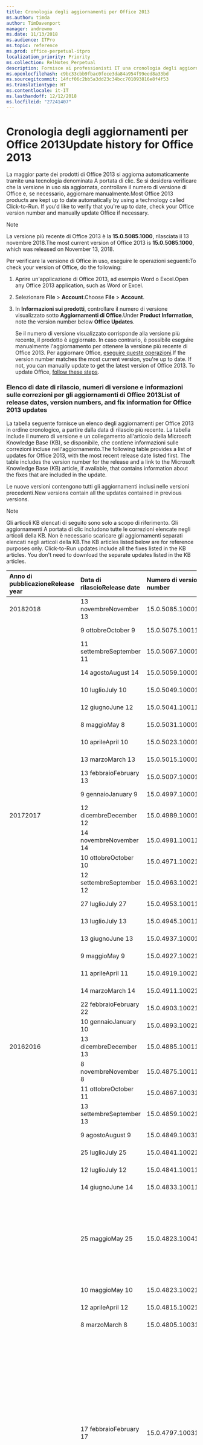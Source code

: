 ```yaml
---
title: Cronologia degli aggiornamenti per Office 2013
ms.author: timda
author: TimDavenport
manager: andrewmo
ms.date: 11/13/2018
ms.audience: ITPro
ms.topic: reference
ms.prod: office-perpetual-itpro
localization_priority: Priority
ms.collection: RelNotes_Perpetual
description: Fornisce ai professionisti IT una cronologia degli aggiornamenti per le versioni con licenza perpetua di Office 2013 che utilizzano A portata di clic.
ms.openlocfilehash: c9bc33cbb9fbac0fece3da84a954f99eed8a33bd
ms.sourcegitcommit: 14fcf06c2bb5a3dd23c34bcc701093816e8f4f53
ms.translationtype: HT
ms.contentlocale: it-IT
ms.lasthandoff: 12/12/2018
ms.locfileid: "27241407"
---
```

# <a name="update-history-for-office-2013"></a><span data-ttu-id="32806-103">Cronologia degli aggiornamenti per Office 2013</span><span class="sxs-lookup"><span data-stu-id="32806-103">Update history for Office 2013</span></span>

<span data-ttu-id="32806-p101">La maggior parte dei prodotti di Office 2013 si aggiorna automaticamente tramite una tecnologia denominata A portata di clic. Se si desidera verificare che la versione in uso sia aggiornata, controllare il numero di versione di Office e, se necessario, aggiornare manualmente.</span><span class="sxs-lookup"><span data-stu-id="32806-p101">Most Office 2013 products are kept up to date automatically by using a technology called Click-to-Run. If you'd like to verify that you're up to date, check your Office version number and manually update Office if necessary.</span></span>
  
> [!NOTE]
> <span data-ttu-id="32806-106">La versione più recente di Office 2013 è la **15.0.5085.1000**, rilasciata il 13 novembre 2018.</span><span class="sxs-lookup"><span data-stu-id="32806-106">The most current version of Office 2013 is **15.0.5085.1000**, which was released on November 13, 2018.</span></span> 
  
<span data-ttu-id="32806-107">Per verificare la versione di Office in uso, eseguire le operazioni seguenti:</span><span class="sxs-lookup"><span data-stu-id="32806-107">To check your version of Office, do the following:</span></span>
  
1. <span data-ttu-id="32806-108">Aprire un'applicazione di Office 2013, ad esempio Word o Excel.</span><span class="sxs-lookup"><span data-stu-id="32806-108">Open any Office 2013 application, such as Word or Excel.</span></span>
    
2. <span data-ttu-id="32806-109">Selezionare **File** > **Account**.</span><span class="sxs-lookup"><span data-stu-id="32806-109">Choose **File** > **Account**.</span></span>
    
3. <span data-ttu-id="32806-110">In **Informazioni sui prodotti**, controllare il numero di versione visualizzato sotto **Aggiornamenti di Office**.</span><span class="sxs-lookup"><span data-stu-id="32806-110">Under **Product Information**, note the version number below **Office Updates**.</span></span>
    
    <span data-ttu-id="32806-p102">Se il numero di versione visualizzato corrisponde alla versione più recente, il prodotto è aggiornato. In caso contrario, è possibile eseguire manualmente l'aggiornamento per ottenere la versione più recente di Office 2013. Per aggiornare Office, [eseguire queste operazioni](https://support.office.com/article/2ab296f3-7f03-43a2-8e50-46de917611c5#ID0EAABAAA=Office_2013).</span><span class="sxs-lookup"><span data-stu-id="32806-p102">If the version number matches the most current version, you're up to date. If not, you can manually update to get the latest version of Office 2013. To update Office, [follow these steps](https://support.office.com/article/2ab296f3-7f03-43a2-8e50-46de917611c5#ID0EAABAAA=Office_2013).</span></span>
    
### <a name="list-of-release-dates-version-numbers-and-fix-information-for-office-2013-updates"></a><span data-ttu-id="32806-114">Elenco di date di rilascio, numeri di versione e informazioni sulle correzioni per gli aggiornamenti di Office 2013</span><span class="sxs-lookup"><span data-stu-id="32806-114">List of release dates, version numbers, and fix information for Office 2013 updates</span></span>

<span data-ttu-id="32806-p103">La tabella seguente fornisce un elenco degli aggiornamenti per Office 2013 in ordine cronologico, a partire dalla data di rilascio più recente. La tabella include il numero di versione e un collegamento all'articolo della Microsoft Knowledge Base (KB), se disponibile, che contiene informazioni sulle correzioni incluse nell'aggiornamento.</span><span class="sxs-lookup"><span data-stu-id="32806-p103">The following table provides a list of updates for Office 2013, with the most recent release date listed first. The table includes the version number for the release and a link to the Microsoft Knowledge Base (KB) article, if available, that contains information about the fixes that are included in the update.</span></span>
  
<span data-ttu-id="32806-117">Le nuove versioni contengono tutti gli aggiornamenti inclusi nelle versioni precedenti.</span><span class="sxs-lookup"><span data-stu-id="32806-117">New versions contain all the updates contained in previous versions.</span></span>

> [!NOTE]
> <span data-ttu-id="32806-p104">Gli articoli KB elencati di seguito sono solo a scopo di riferimento. Gli aggiornamenti A portata di clic includono tutte le correzioni elencate negli articoli della KB. Non è necessario scaricare gli aggiornamenti separati elencati negli articoli della KB.</span><span class="sxs-lookup"><span data-stu-id="32806-p104">The KB articles listed below are for reference purposes only. Click-to-Run updates include all the fixes listed in the KB articles. You don't need to download the separate updates listed in the KB articles.</span></span>

  
|<span data-ttu-id="32806-121">**Anno di pubblicazione**</span><span class="sxs-lookup"><span data-stu-id="32806-121">**Release year**</span></span>|<span data-ttu-id="32806-122">**Data di rilascio**</span><span class="sxs-lookup"><span data-stu-id="32806-122">**Release date**</span></span>|<span data-ttu-id="32806-123">**Numero di versione**</span><span class="sxs-lookup"><span data-stu-id="32806-123">**Version number**</span></span>|<span data-ttu-id="32806-124">**Ulteriori informazioni**</span><span class="sxs-lookup"><span data-stu-id="32806-124">**More information**</span></span>|
|:-----|:-----|:-----|:-----|
|<span data-ttu-id="32806-125">2018</span><span class="sxs-lookup"><span data-stu-id="32806-125">2018</span></span>|<span data-ttu-id="32806-126">13 novembre</span><span class="sxs-lookup"><span data-stu-id="32806-126">November 13</span></span>   |<span data-ttu-id="32806-127">15.0.5085.1000</span><span class="sxs-lookup"><span data-stu-id="32806-127">15.0.5085.1000</span></span>   |[<span data-ttu-id="32806-128">KB 4469617</span><span class="sxs-lookup"><span data-stu-id="32806-128">KB 4469617</span></span>](https://support.microsoft.com/it-IT/help/4469617)  |
||<span data-ttu-id="32806-129">9 ottobre</span><span class="sxs-lookup"><span data-stu-id="32806-129">October 9</span></span>   |<span data-ttu-id="32806-130">15.0.5075.1001</span><span class="sxs-lookup"><span data-stu-id="32806-130">15.0.5075.1001</span></span>   |[<span data-ttu-id="32806-131">KB 4464656</span><span class="sxs-lookup"><span data-stu-id="32806-131">KB 4464656</span></span>](https://support.microsoft.com/it-IT/help/4464656)  |
| |<span data-ttu-id="32806-132">11 settembre</span><span class="sxs-lookup"><span data-stu-id="32806-132">September 11</span></span>   |<span data-ttu-id="32806-133">15.0.5067.1000</span><span class="sxs-lookup"><span data-stu-id="32806-133">15.0.5067.1000</span></span>   |[<span data-ttu-id="32806-134">KB 4459402</span><span class="sxs-lookup"><span data-stu-id="32806-134">KB 4459402</span></span>](https://support.microsoft.com/it-IT/help/4459402)  |
||<span data-ttu-id="32806-135">14 agosto</span><span class="sxs-lookup"><span data-stu-id="32806-135">August 14</span></span>   |<span data-ttu-id="32806-136">15.0.5059.1000</span><span class="sxs-lookup"><span data-stu-id="32806-136">15.0.5059.1000</span></span>   |[<span data-ttu-id="32806-137">KB 4346823</span><span class="sxs-lookup"><span data-stu-id="32806-137">KB 4346823</span></span>](https://support.microsoft.com/it-IT/help/4346823)  |
||<span data-ttu-id="32806-138">10 luglio</span><span class="sxs-lookup"><span data-stu-id="32806-138">July 10</span></span>   |<span data-ttu-id="32806-139">15.0.5049.1000</span><span class="sxs-lookup"><span data-stu-id="32806-139">15.0.5049.1000</span></span>   |[<span data-ttu-id="32806-140">KB 4340798</span><span class="sxs-lookup"><span data-stu-id="32806-140">KB 4340798</span></span>](https://support.microsoft.com/it-IT/help/4340798)  |
||<span data-ttu-id="32806-141">12 giugno</span><span class="sxs-lookup"><span data-stu-id="32806-141">June 12</span></span>   |<span data-ttu-id="32806-142">15.0.5041.1001</span><span class="sxs-lookup"><span data-stu-id="32806-142">15.0.5041.1001</span></span>   |[<span data-ttu-id="32806-143">KB 4299875</span><span class="sxs-lookup"><span data-stu-id="32806-143">KB 4299875</span></span>](https://support.microsoft.com/it-IT/help/4299875)  |
||<span data-ttu-id="32806-144">8 maggio</span><span class="sxs-lookup"><span data-stu-id="32806-144">May 8</span></span>   |<span data-ttu-id="32806-145">15.0.5031.1000</span><span class="sxs-lookup"><span data-stu-id="32806-145">15.0.5031.1000</span></span>   |[<span data-ttu-id="32806-146">KB 4133083</span><span class="sxs-lookup"><span data-stu-id="32806-146">KB 4133083</span></span>](https://support.microsoft.com/it-IT/help/4133083)  |
||<span data-ttu-id="32806-147">10 aprile</span><span class="sxs-lookup"><span data-stu-id="32806-147">April 10</span></span>   |<span data-ttu-id="32806-148">15.0.5023.1000</span><span class="sxs-lookup"><span data-stu-id="32806-148">15.0.5023.1000</span></span>   |[<span data-ttu-id="32806-149">KB 4098622</span><span class="sxs-lookup"><span data-stu-id="32806-149">KB 4098622</span></span>](https://support.microsoft.com/it-IT/help/4098622)  |
||<span data-ttu-id="32806-150">13 marzo</span><span class="sxs-lookup"><span data-stu-id="32806-150">March 13</span></span>   |<span data-ttu-id="32806-151">15.0.5015.1000</span><span class="sxs-lookup"><span data-stu-id="32806-151">15.0.5015.1000</span></span>   |[<span data-ttu-id="32806-152">KB 4090988</span><span class="sxs-lookup"><span data-stu-id="32806-152">KB 4090988</span></span>](https://support.microsoft.com/it-IT/help/4090988)  |
||<span data-ttu-id="32806-153">13 febbraio</span><span class="sxs-lookup"><span data-stu-id="32806-153">February 13</span></span>   |<span data-ttu-id="32806-154">15.0.5007.1000</span><span class="sxs-lookup"><span data-stu-id="32806-154">15.0.5007.1000</span></span>   |[<span data-ttu-id="32806-155">KB 4077965</span><span class="sxs-lookup"><span data-stu-id="32806-155">KB 4077965</span></span>](https://support.microsoft.com/help/4077965)  |
||<span data-ttu-id="32806-156">9 gennaio</span><span class="sxs-lookup"><span data-stu-id="32806-156">January 9</span></span>   |<span data-ttu-id="32806-157">15.0.4997.1000</span><span class="sxs-lookup"><span data-stu-id="32806-157">15.0.4997.1000</span></span>   |[<span data-ttu-id="32806-158">KB 4058103</span><span class="sxs-lookup"><span data-stu-id="32806-158">KB 4058103</span></span>](https://support.microsoft.com/help/4058103)  |
|<span data-ttu-id="32806-159">2017</span><span class="sxs-lookup"><span data-stu-id="32806-159">2017</span></span>   |<span data-ttu-id="32806-160">12 dicembre</span><span class="sxs-lookup"><span data-stu-id="32806-160">December 12</span></span>   |<span data-ttu-id="32806-161">15.0.4989.1000</span><span class="sxs-lookup"><span data-stu-id="32806-161">15.0.4989.1000</span></span>   |[<span data-ttu-id="32806-162">KB 4055454</span><span class="sxs-lookup"><span data-stu-id="32806-162">KB 4055454</span></span>](https://support.microsoft.com/help/4055454)  |
||<span data-ttu-id="32806-163">14 novembre</span><span class="sxs-lookup"><span data-stu-id="32806-163">November 14</span></span>   |<span data-ttu-id="32806-164">15.0.4981.1001</span><span class="sxs-lookup"><span data-stu-id="32806-164">15.0.4981.1001</span></span>   |[<span data-ttu-id="32806-165">KB 4051890</span><span class="sxs-lookup"><span data-stu-id="32806-165">KB 4051890</span></span>](https://support.microsoft.com/help/4051890)  |
||<span data-ttu-id="32806-166">10 ottobre</span><span class="sxs-lookup"><span data-stu-id="32806-166">October 10</span></span>   |<span data-ttu-id="32806-167">15.0.4971.1002</span><span class="sxs-lookup"><span data-stu-id="32806-167">15.0.4971.1002</span></span>   |[<span data-ttu-id="32806-168">KB 4043461</span><span class="sxs-lookup"><span data-stu-id="32806-168">KB 4043461</span></span>](https://support.microsoft.com/help/4043461)  |
||<span data-ttu-id="32806-169">12 settembre</span><span class="sxs-lookup"><span data-stu-id="32806-169">September 12</span></span>   |<span data-ttu-id="32806-170">15.0.4963.1002</span><span class="sxs-lookup"><span data-stu-id="32806-170">15.0.4963.1002</span></span>   |[<span data-ttu-id="32806-171">KB 4040279</span><span class="sxs-lookup"><span data-stu-id="32806-171">KB 4040279</span></span>](https://support.microsoft.com/help/4040279)  |
||<span data-ttu-id="32806-172">27 luglio</span><span class="sxs-lookup"><span data-stu-id="32806-172">July 27</span></span>   |<span data-ttu-id="32806-173">15.0.4953.1001</span><span class="sxs-lookup"><span data-stu-id="32806-173">15.0.4953.1001</span></span>   |[<span data-ttu-id="32806-174">KB 4036121</span><span class="sxs-lookup"><span data-stu-id="32806-174">KB 4036121</span></span>](https://support.microsoft.com/help/4036121)  |
||<span data-ttu-id="32806-175">13 luglio</span><span class="sxs-lookup"><span data-stu-id="32806-175">July 13</span></span>   |<span data-ttu-id="32806-176">15.0.4945.1001</span><span class="sxs-lookup"><span data-stu-id="32806-176">15.0.4945.1001</span></span>   |[<span data-ttu-id="32806-177">KB 4033107</span><span class="sxs-lookup"><span data-stu-id="32806-177">KB 4033107</span></span>](https://support.microsoft.com/help/4033107)  |
||<span data-ttu-id="32806-178">13 giugno</span><span class="sxs-lookup"><span data-stu-id="32806-178">June 13</span></span>   |<span data-ttu-id="32806-179">15.0.4937.1000</span><span class="sxs-lookup"><span data-stu-id="32806-179">15.0.4937.1000</span></span>   |[<span data-ttu-id="32806-180">KB 4023935</span><span class="sxs-lookup"><span data-stu-id="32806-180">KB 4023935</span></span>](https://support.microsoft.com/help/4023935)  |
||<span data-ttu-id="32806-181">9 maggio</span><span class="sxs-lookup"><span data-stu-id="32806-181">May 9</span></span>   |<span data-ttu-id="32806-182">15.0.4927.1002</span><span class="sxs-lookup"><span data-stu-id="32806-182">15.0.4927.1002</span></span>   |[<span data-ttu-id="32806-183">KB 4020152</span><span class="sxs-lookup"><span data-stu-id="32806-183">KB 4020152</span></span>](https://support.microsoft.com/help/4020152)  |
||<span data-ttu-id="32806-184">11 aprile</span><span class="sxs-lookup"><span data-stu-id="32806-184">April 11</span></span>   |<span data-ttu-id="32806-185">15.0.4919.1002</span><span class="sxs-lookup"><span data-stu-id="32806-185">15.0.4919.1002</span></span>   |[<span data-ttu-id="32806-186">KB 4016803</span><span class="sxs-lookup"><span data-stu-id="32806-186">KB 4016803</span></span>](https://support.microsoft.com/help/4016803)  |
||<span data-ttu-id="32806-187">14 marzo</span><span class="sxs-lookup"><span data-stu-id="32806-187">March 14</span></span>   |<span data-ttu-id="32806-188">15.0.4911.1002</span><span class="sxs-lookup"><span data-stu-id="32806-188">15.0.4911.1002</span></span>   |[<span data-ttu-id="32806-189">KB 4013886</span><span class="sxs-lookup"><span data-stu-id="32806-189">KB 4013886</span></span>](https://support.microsoft.com/help/4013886)  |
||<span data-ttu-id="32806-190">22 febbraio</span><span class="sxs-lookup"><span data-stu-id="32806-190">February 22</span></span>   |<span data-ttu-id="32806-191">15.0.4903.1002</span><span class="sxs-lookup"><span data-stu-id="32806-191">15.0.4903.1002</span></span>   |[<span data-ttu-id="32806-192">KB 4010765</span><span class="sxs-lookup"><span data-stu-id="32806-192">KB 4010765</span></span>](https://support.microsoft.com/help/4010765)  |
||<span data-ttu-id="32806-193">10 gennaio</span><span class="sxs-lookup"><span data-stu-id="32806-193">January 10</span></span>   |<span data-ttu-id="32806-194">15.0.4893.1002</span><span class="sxs-lookup"><span data-stu-id="32806-194">15.0.4893.1002</span></span>   |[<span data-ttu-id="32806-195">KB 3214449</span><span class="sxs-lookup"><span data-stu-id="32806-195">KB 3214449</span></span>](https://support.microsoft.com/it-IT/kb/3214449)  |
|<span data-ttu-id="32806-196">2016</span><span class="sxs-lookup"><span data-stu-id="32806-196">2016</span></span>   |<span data-ttu-id="32806-197">13 dicembre</span><span class="sxs-lookup"><span data-stu-id="32806-197">December 13</span></span>   |<span data-ttu-id="32806-198">15.0.4885.1001</span><span class="sxs-lookup"><span data-stu-id="32806-198">15.0.4885.1001</span></span>   |[<span data-ttu-id="32806-199">KB 3208595</span><span class="sxs-lookup"><span data-stu-id="32806-199">KB 3208595</span></span>](https://support.microsoft.com/it-IT/kb/3208595)  |
||<span data-ttu-id="32806-200">8 novembre</span><span class="sxs-lookup"><span data-stu-id="32806-200">November 8</span></span>   |<span data-ttu-id="32806-201">15.0.4875.1001</span><span class="sxs-lookup"><span data-stu-id="32806-201">15.0.4875.1001</span></span>   |[<span data-ttu-id="32806-202">KB 3200802</span><span class="sxs-lookup"><span data-stu-id="32806-202">KB 3200802</span></span>](https://support.microsoft.com/kb/3200802)  |
||<span data-ttu-id="32806-203">11 ottobre</span><span class="sxs-lookup"><span data-stu-id="32806-203">October 11</span></span>   |<span data-ttu-id="32806-204">15.0.4867.1003</span><span class="sxs-lookup"><span data-stu-id="32806-204">15.0.4867.1003</span></span>   |[<span data-ttu-id="32806-205">KB 3194160</span><span class="sxs-lookup"><span data-stu-id="32806-205">KB 3194160</span></span>](https://support.microsoft.com/kb/3194160)  |
||<span data-ttu-id="32806-206">13 settembre</span><span class="sxs-lookup"><span data-stu-id="32806-206">September 13</span></span>   |<span data-ttu-id="32806-207">15.0.4859.1002</span><span class="sxs-lookup"><span data-stu-id="32806-207">15.0.4859.1002</span></span>   |[<span data-ttu-id="32806-208">KB 3188548</span><span class="sxs-lookup"><span data-stu-id="32806-208">KB 3188548</span></span>](https://support.microsoft.com/kb/3188548)  |
||<span data-ttu-id="32806-209">9 agosto</span><span class="sxs-lookup"><span data-stu-id="32806-209">August 9</span></span>   |<span data-ttu-id="32806-210">15.0.4849.1003</span><span class="sxs-lookup"><span data-stu-id="32806-210">15.0.4849.1003</span></span>   |[<span data-ttu-id="32806-211">KB 3181038</span><span class="sxs-lookup"><span data-stu-id="32806-211">KB 3181038</span></span>](https://support.microsoft.com/kb/3181038)  |
||<span data-ttu-id="32806-212">25 luglio</span><span class="sxs-lookup"><span data-stu-id="32806-212">July 25</span></span>   |<span data-ttu-id="32806-213">15.0.4841.1002</span><span class="sxs-lookup"><span data-stu-id="32806-213">15.0.4841.1002</span></span>   |[<span data-ttu-id="32806-214">KB 3179661</span><span class="sxs-lookup"><span data-stu-id="32806-214">KB 3179661</span></span>](https://support.microsoft.com/kb/3179661)  |
||<span data-ttu-id="32806-215">12 luglio</span><span class="sxs-lookup"><span data-stu-id="32806-215">July 12</span></span>   |<span data-ttu-id="32806-216">15.0.4841.1001</span><span class="sxs-lookup"><span data-stu-id="32806-216">15.0.4841.1001</span></span>   |[<span data-ttu-id="32806-217">KB 3173835</span><span class="sxs-lookup"><span data-stu-id="32806-217">KB 3173835</span></span>](https://support.microsoft.com/kb/3173835)  |
||<span data-ttu-id="32806-218">14 giugno</span><span class="sxs-lookup"><span data-stu-id="32806-218">June 14</span></span>   |<span data-ttu-id="32806-219">15.0.4833.1001</span><span class="sxs-lookup"><span data-stu-id="32806-219">15.0.4833.1001</span></span>   |[<span data-ttu-id="32806-220">KB 3166910</span><span class="sxs-lookup"><span data-stu-id="32806-220">KB 3166910</span></span>](https://support.microsoft.com/kb/3166910)  |
||<span data-ttu-id="32806-221">25 maggio</span><span class="sxs-lookup"><span data-stu-id="32806-221">May 25</span></span>   |<span data-ttu-id="32806-222">15.0.4823.1004</span><span class="sxs-lookup"><span data-stu-id="32806-222">15.0.4823.1004</span></span>   |<span data-ttu-id="32806-223">Questa versione risolve un arresto anomalo che può verificarsi durante il processo di installazione.</span><span class="sxs-lookup"><span data-stu-id="32806-223">This version fixes a crash that may occur during the installation process.</span></span>   |
||<span data-ttu-id="32806-224">10 maggio</span><span class="sxs-lookup"><span data-stu-id="32806-224">May 10</span></span>   |<span data-ttu-id="32806-225">15.0.4823.1002</span><span class="sxs-lookup"><span data-stu-id="32806-225">15.0.4823.1002</span></span>   |[<span data-ttu-id="32806-226">KB 3158453</span><span class="sxs-lookup"><span data-stu-id="32806-226">KB 3158453</span></span>](https://support.microsoft.com/kb/3158453 )  |
||<span data-ttu-id="32806-227">12 aprile</span><span class="sxs-lookup"><span data-stu-id="32806-227">April 12</span></span>   |<span data-ttu-id="32806-228">15.0.4815.1002</span><span class="sxs-lookup"><span data-stu-id="32806-228">15.0.4815.1002</span></span>   |[<span data-ttu-id="32806-229">KB 3150264</span><span class="sxs-lookup"><span data-stu-id="32806-229">KB 3150264</span></span>](https://support.microsoft.com/kb/3150264)  |
||<span data-ttu-id="32806-230">8 marzo</span><span class="sxs-lookup"><span data-stu-id="32806-230">March 8</span></span>   |<span data-ttu-id="32806-231">15.0.4805.1003</span><span class="sxs-lookup"><span data-stu-id="32806-231">15.0.4805.1003</span></span>   |[<span data-ttu-id="32806-232">KB 3143491</span><span class="sxs-lookup"><span data-stu-id="32806-232">KB 3143491</span></span>](https://support.microsoft.com/kb/3143491)  |
||<span data-ttu-id="32806-233">17 febbraio</span><span class="sxs-lookup"><span data-stu-id="32806-233">February 17</span></span>   |<span data-ttu-id="32806-234">15.0.4797.1003</span><span class="sxs-lookup"><span data-stu-id="32806-234">15.0.4797.1003</span></span>   |<span data-ttu-id="32806-235">Questa versione risolve un problema che potrebbe portare le applicazioni di Office (ad esempio Word, Excel o Outlook) a bloccarsi o rallentare notevolmente quando si scorre la finestra o quando si copia e incolla un testo.</span><span class="sxs-lookup"><span data-stu-id="32806-235">This version fixes a problem that may cause Office apps, such as Word, Excel, or Outlook to freeze or perform very slowly when you scroll the window or when you copy and paste text.</span></span>   |
||<span data-ttu-id="32806-236">9 febbraio</span><span class="sxs-lookup"><span data-stu-id="32806-236">February 9</span></span>   |<span data-ttu-id="32806-237">15.0.4797.1002</span><span class="sxs-lookup"><span data-stu-id="32806-237">15.0.4797.1002</span></span>   |[<span data-ttu-id="32806-238">KB 3137471</span><span class="sxs-lookup"><span data-stu-id="32806-238">KB 3137471</span></span>](https://support.microsoft.com/kb/3137471)  |
||<span data-ttu-id="32806-239">12 gennaio</span><span class="sxs-lookup"><span data-stu-id="32806-239">January 12</span></span>   |<span data-ttu-id="32806-240">15.0.4787.1002</span><span class="sxs-lookup"><span data-stu-id="32806-240">15.0.4787.1002</span></span>   |[<span data-ttu-id="32806-241">KB 3131245</span><span class="sxs-lookup"><span data-stu-id="32806-241">KB 3131245</span></span>](https://support.microsoft.com/kb/3131245)  |
|<span data-ttu-id="32806-242">2015</span><span class="sxs-lookup"><span data-stu-id="32806-242">2015</span></span>   |<span data-ttu-id="32806-243">8 dicembre</span><span class="sxs-lookup"><span data-stu-id="32806-243">December 8</span></span>   |<span data-ttu-id="32806-244">15.0.4779.1002</span><span class="sxs-lookup"><span data-stu-id="32806-244">15.0.4779.1002</span></span>   |[<span data-ttu-id="32806-245">KB 3121650</span><span class="sxs-lookup"><span data-stu-id="32806-245">KB 3121650</span></span>](https://support.microsoft.com/kb/3121650)  |
||<span data-ttu-id="32806-246">24 novembre</span><span class="sxs-lookup"><span data-stu-id="32806-246">November 24</span></span>   |<span data-ttu-id="32806-247">15.0.4771.1004</span><span class="sxs-lookup"><span data-stu-id="32806-247">15.0.4771.1004</span></span>   |<span data-ttu-id="32806-248">Questa versione risolve un arresto anomalo di Outlook.</span><span class="sxs-lookup"><span data-stu-id="32806-248">This version fixes an Outlook crash.</span></span>   |
||<span data-ttu-id="32806-249">10 novembre</span><span class="sxs-lookup"><span data-stu-id="32806-249">November 10</span></span>   |<span data-ttu-id="32806-250">15.0.4771.1003</span><span class="sxs-lookup"><span data-stu-id="32806-250">15.0.4771.1003</span></span>   |[<span data-ttu-id="32806-251">KB 3108456</span><span class="sxs-lookup"><span data-stu-id="32806-251">KB 3108456</span></span>](https://support.microsoft.com/kb/3108456)  |
||<span data-ttu-id="32806-252">13 ottobre</span><span class="sxs-lookup"><span data-stu-id="32806-252">October 13</span></span>   |<span data-ttu-id="32806-253">15.0.4763.1003</span><span class="sxs-lookup"><span data-stu-id="32806-253">15.0.4763.1003</span></span>   |[<span data-ttu-id="32806-254">KB 3099951</span><span class="sxs-lookup"><span data-stu-id="32806-254">KB 3099951</span></span>](https://support.microsoft.com/kb/3099951)  |
||<span data-ttu-id="32806-255">8 settembre</span><span class="sxs-lookup"><span data-stu-id="32806-255">September 8</span></span>   |<span data-ttu-id="32806-256">15.0.4753.1003</span><span class="sxs-lookup"><span data-stu-id="32806-256">15.0.4753.1003</span></span>   |[<span data-ttu-id="32806-257">KB 3092181</span><span class="sxs-lookup"><span data-stu-id="32806-257">KB 3092181</span></span>](https://support.microsoft.com/kb/3092181)  |
||<span data-ttu-id="32806-258">11 agosto</span><span class="sxs-lookup"><span data-stu-id="32806-258">August 11</span></span>   |<span data-ttu-id="32806-259">15.0.4745.1002</span><span class="sxs-lookup"><span data-stu-id="32806-259">15.0.4745.1002</span></span>   |[<span data-ttu-id="32806-260">KB 3083805</span><span class="sxs-lookup"><span data-stu-id="32806-260">KB 3083805</span></span>](https://support.microsoft.com/kb/3083805)  |
||<span data-ttu-id="32806-261">14 luglio</span><span class="sxs-lookup"><span data-stu-id="32806-261">July 14</span></span>   |<span data-ttu-id="32806-262">15.0.4737.1003</span><span class="sxs-lookup"><span data-stu-id="32806-262">15.0.4737.1003</span></span>   |[<span data-ttu-id="32806-263">KB 3077012</span><span class="sxs-lookup"><span data-stu-id="32806-263">KB 3077012</span></span>](https://support.microsoft.com/kb/3077012)  |
||<span data-ttu-id="32806-264">9 giugno</span><span class="sxs-lookup"><span data-stu-id="32806-264">June 9</span></span>   |<span data-ttu-id="32806-265">15.0.4727.1003</span><span class="sxs-lookup"><span data-stu-id="32806-265">15.0.4727.1003</span></span>   |[<span data-ttu-id="32806-266">KB 3068507</span><span class="sxs-lookup"><span data-stu-id="32806-266">KB 3068507</span></span>](https://support.microsoft.com/kb/3068507)  |
||<span data-ttu-id="32806-267">12 maggio</span><span class="sxs-lookup"><span data-stu-id="32806-267">May 12</span></span>   |<span data-ttu-id="32806-268">15.0.4719.1002</span><span class="sxs-lookup"><span data-stu-id="32806-268">15.0.4719.1002</span></span>   |[<span data-ttu-id="32806-269">KB 3061974</span><span class="sxs-lookup"><span data-stu-id="32806-269">KB 3061974</span></span>](https://support.microsoft.com/kb/3061974)  |
||<span data-ttu-id="32806-270">14 aprile</span><span class="sxs-lookup"><span data-stu-id="32806-270">April 14</span></span>   |<span data-ttu-id="32806-271">15.0.4711.1003</span><span class="sxs-lookup"><span data-stu-id="32806-271">15.0.4711.1003</span></span>   |[<span data-ttu-id="32806-272">KB 3050766</span><span class="sxs-lookup"><span data-stu-id="32806-272">KB 3050766</span></span>](https://support.microsoft.com/kb/3050766)  |
||<span data-ttu-id="32806-273">10 marzo</span><span class="sxs-lookup"><span data-stu-id="32806-273">March 10</span></span>   |<span data-ttu-id="32806-274">15.0.4701.1002</span><span class="sxs-lookup"><span data-stu-id="32806-274">15.0.4701.1002</span></span>   |[<span data-ttu-id="32806-275">KB 3040794</span><span class="sxs-lookup"><span data-stu-id="32806-275">KB 3040794</span></span>](https://support.microsoft.com/kb/3040794)  |
||<span data-ttu-id="32806-276">10 febbraio</span><span class="sxs-lookup"><span data-stu-id="32806-276">February 10</span></span>   |<span data-ttu-id="32806-277">15.0.4693.1002</span><span class="sxs-lookup"><span data-stu-id="32806-277">15.0.4693.1002</span></span>   |[<span data-ttu-id="32806-278">KB 3032763</span><span class="sxs-lookup"><span data-stu-id="32806-278">KB 3032763</span></span>](https://support.microsoft.com/kb/3032763)  |
|<span data-ttu-id="32806-279">2014</span><span class="sxs-lookup"><span data-stu-id="32806-279">2014</span></span>   |<span data-ttu-id="32806-280">9 dicembre</span><span class="sxs-lookup"><span data-stu-id="32806-280">December 9</span></span>   |<span data-ttu-id="32806-281">15.0.4675.1002</span><span class="sxs-lookup"><span data-stu-id="32806-281">15.0.4675.1002</span></span>   |[<span data-ttu-id="32806-282">KB 3020812</span><span class="sxs-lookup"><span data-stu-id="32806-282">KB 3020812</span></span>](https://support.microsoft.com/kb/3020812)  |
||<span data-ttu-id="32806-283">11 novembre</span><span class="sxs-lookup"><span data-stu-id="32806-283">November 11</span></span>   |<span data-ttu-id="32806-284">15.0.4667.1002</span><span class="sxs-lookup"><span data-stu-id="32806-284">15.0.4667.1002</span></span>   |[<span data-ttu-id="32806-285">KB 3012392</span><span class="sxs-lookup"><span data-stu-id="32806-285">KB 3012392</span></span>](https://support.microsoft.com/kb/3012392)  |
||<span data-ttu-id="32806-286">14 ottobre</span><span class="sxs-lookup"><span data-stu-id="32806-286">October 14</span></span>   |<span data-ttu-id="32806-287">15.0.4659.1001</span><span class="sxs-lookup"><span data-stu-id="32806-287">15.0.4659.1001</span></span>   |[<span data-ttu-id="32806-288">KB 3003800</span><span class="sxs-lookup"><span data-stu-id="32806-288">KB 3003800</span></span>](https://support.microsoft.com/kb/3003800)  |
||<span data-ttu-id="32806-289">16 settembre</span><span class="sxs-lookup"><span data-stu-id="32806-289">September 16</span></span>   |<span data-ttu-id="32806-290">15.0.4649.1003</span><span class="sxs-lookup"><span data-stu-id="32806-290">15.0.4649.1003</span></span>   |[<span data-ttu-id="32806-291">KB 2889931</span><span class="sxs-lookup"><span data-stu-id="32806-291">KB 2889931</span></span>](https://support.microsoft.com/kb/2889931)  |
||<span data-ttu-id="32806-292">9 settembre</span><span class="sxs-lookup"><span data-stu-id="32806-292">September 9</span></span>   |<span data-ttu-id="32806-293">15.0.4649.1001</span><span class="sxs-lookup"><span data-stu-id="32806-293">15.0.4649.1001</span></span>   |[<span data-ttu-id="32806-294">KB 2995902</span><span class="sxs-lookup"><span data-stu-id="32806-294">KB 2995902</span></span>](https://support.microsoft.com/kb/2995902)  |
||<span data-ttu-id="32806-295">12 agosto</span><span class="sxs-lookup"><span data-stu-id="32806-295">August 12</span></span>   |<span data-ttu-id="32806-296">15.0.4641.1003</span><span class="sxs-lookup"><span data-stu-id="32806-296">15.0.4641.1003</span></span>   |[<span data-ttu-id="32806-297">KB 2989071</span><span class="sxs-lookup"><span data-stu-id="32806-297">KB 2989071</span></span>](https://support.microsoft.com/kb/2989071)  |
||<span data-ttu-id="32806-298">24 luglio</span><span class="sxs-lookup"><span data-stu-id="32806-298">July 24</span></span>   |<span data-ttu-id="32806-299">15.0.4631.1004</span><span class="sxs-lookup"><span data-stu-id="32806-299">15.0.4631.1004</span></span>   |[<span data-ttu-id="32806-300">KB 2989605</span><span class="sxs-lookup"><span data-stu-id="32806-300">KB 2989605</span></span>](https://support.microsoft.com/kb/2989605)  |
||<span data-ttu-id="32806-301">8 luglio</span><span class="sxs-lookup"><span data-stu-id="32806-301">July 8</span></span>   |<span data-ttu-id="32806-302">15.0.4631.1002</span><span class="sxs-lookup"><span data-stu-id="32806-302">15.0.4631.1002</span></span>   |[<span data-ttu-id="32806-303">KB 2980001</span><span class="sxs-lookup"><span data-stu-id="32806-303">KB 2980001</span></span>](https://support.microsoft.com/kb/2980001)  |
||<span data-ttu-id="32806-304">10 giugno</span><span class="sxs-lookup"><span data-stu-id="32806-304">June 10</span></span>   |<span data-ttu-id="32806-305">15.0.4623.1003</span><span class="sxs-lookup"><span data-stu-id="32806-305">15.0.4623.1003</span></span>   |[<span data-ttu-id="32806-306">KB 2971668</span><span class="sxs-lookup"><span data-stu-id="32806-306">KB 2971668</span></span>](https://support.microsoft.com/kb/2971668)  |
||<span data-ttu-id="32806-307">22 maggio</span><span class="sxs-lookup"><span data-stu-id="32806-307">May 22</span></span>   |<span data-ttu-id="32806-308">15.0.4615.1002</span><span class="sxs-lookup"><span data-stu-id="32806-308">15.0.4615.1002</span></span>   |<span data-ttu-id="32806-309">Questa versione corregge gli errori di attivazione.</span><span class="sxs-lookup"><span data-stu-id="32806-309">This version fixes activation errors.</span></span>   |
||<span data-ttu-id="32806-310">13 maggio</span><span class="sxs-lookup"><span data-stu-id="32806-310">May 13</span></span>   |<span data-ttu-id="32806-311">15.0.4615.1001</span><span class="sxs-lookup"><span data-stu-id="32806-311">15.0.4615.1001</span></span>   |[<span data-ttu-id="32806-312">KB 2964042</span><span class="sxs-lookup"><span data-stu-id="32806-312">KB 2964042</span></span>](https://support.microsoft.com/kb/2964042)  |
||<span data-ttu-id="32806-313">8 aprile</span><span class="sxs-lookup"><span data-stu-id="32806-313">April 8</span></span>   |<span data-ttu-id="32806-314">15.0.4605.1003</span><span class="sxs-lookup"><span data-stu-id="32806-314">15.0.4605.1003</span></span>   |[<span data-ttu-id="32806-315">KB 2955382</span><span class="sxs-lookup"><span data-stu-id="32806-315">KB 2955382</span></span>](https://support.microsoft.com/kb/2955382)  |
||<span data-ttu-id="32806-316">11 marzo</span><span class="sxs-lookup"><span data-stu-id="32806-316">March 11</span></span>   |<span data-ttu-id="32806-317">15.0.4569.1508</span><span class="sxs-lookup"><span data-stu-id="32806-317">15.0.4569.1508</span></span>   |[<span data-ttu-id="32806-318">KB 2937335</span><span class="sxs-lookup"><span data-stu-id="32806-318">KB 2937335</span></span>](https://support.microsoft.com/kb/2937335)  |
||<span data-ttu-id="32806-319">25 febbraio</span><span class="sxs-lookup"><span data-stu-id="32806-319">February 25</span></span>   |<span data-ttu-id="32806-320">15.0.4569.1507</span><span class="sxs-lookup"><span data-stu-id="32806-320">15.0.4569.1507</span></span>   |<span data-ttu-id="32806-321">[KB 2817430](https://support.microsoft.com/kb/2817430) (Service Pack 1)</span><span class="sxs-lookup"><span data-stu-id="32806-321">[KB 2817430](https://support.microsoft.com/kb/2817430) (Service Pack 1)</span></span>   |
||<span data-ttu-id="32806-322">14 gennaio</span><span class="sxs-lookup"><span data-stu-id="32806-322">January 14</span></span>   |<span data-ttu-id="32806-323">15.0.4551.1512</span><span class="sxs-lookup"><span data-stu-id="32806-323">15.0.4551.1512</span></span>   |[<span data-ttu-id="32806-324">KB 2923177</span><span class="sxs-lookup"><span data-stu-id="32806-324">KB 2923177</span></span>](https://support.microsoft.com/kb/2923177)  |
|<span data-ttu-id="32806-325">2013</span><span class="sxs-lookup"><span data-stu-id="32806-325">2013</span></span>   |<span data-ttu-id="32806-326">10 dicembre</span><span class="sxs-lookup"><span data-stu-id="32806-326">December 10</span></span>   |<span data-ttu-id="32806-327">15.0.4551.1011</span><span class="sxs-lookup"><span data-stu-id="32806-327">15.0.4551.1011</span></span>   |[<span data-ttu-id="32806-328">KB 2916204</span><span class="sxs-lookup"><span data-stu-id="32806-328">KB 2916204</span></span>](https://support.microsoft.com/kb/2916204)  |
||<span data-ttu-id="32806-329">12 novembre</span><span class="sxs-lookup"><span data-stu-id="32806-329">November 12</span></span>   |<span data-ttu-id="32806-330">15.0.4551.1005</span><span class="sxs-lookup"><span data-stu-id="32806-330">15.0.4551.1005</span></span>   |[<span data-ttu-id="32806-331">KB 2908105</span><span class="sxs-lookup"><span data-stu-id="32806-331">KB 2908105</span></span>](https://support.microsoft.com/kb/2908105)  |
||<span data-ttu-id="32806-332">8 ottobre</span><span class="sxs-lookup"><span data-stu-id="32806-332">October 8</span></span>   |<span data-ttu-id="32806-333">15.0.4535.1511</span><span class="sxs-lookup"><span data-stu-id="32806-333">15.0.4535.1511</span></span>   |[<span data-ttu-id="32806-334">KB 2892139</span><span class="sxs-lookup"><span data-stu-id="32806-334">KB 2892139</span></span>](https://support.microsoft.com/kb/2892139)  |
||<span data-ttu-id="32806-335">10 settembre</span><span class="sxs-lookup"><span data-stu-id="32806-335">September 10</span></span>   |<span data-ttu-id="32806-336">15.0.4535.1004</span><span class="sxs-lookup"><span data-stu-id="32806-336">15.0.4535.1004</span></span>   |[<span data-ttu-id="32806-337">KB 2884129</span><span class="sxs-lookup"><span data-stu-id="32806-337">KB 2884129</span></span>](https://support.microsoft.com/kb/2884129)  |
||<span data-ttu-id="32806-338">13 agosto</span><span class="sxs-lookup"><span data-stu-id="32806-338">August 13</span></span>   |<span data-ttu-id="32806-339">15.0.4517.1509</span><span class="sxs-lookup"><span data-stu-id="32806-339">15.0.4517.1509</span></span>   |[<span data-ttu-id="32806-340">KB 2876211</span><span class="sxs-lookup"><span data-stu-id="32806-340">KB 2876211</span></span>](https://support.microsoft.com/kb/2876211)  |
||<span data-ttu-id="32806-341">9 luglio</span><span class="sxs-lookup"><span data-stu-id="32806-341">July 9</span></span>   |<span data-ttu-id="32806-342">15.0.4517.1005</span><span class="sxs-lookup"><span data-stu-id="32806-342">15.0.4517.1005</span></span>   |[<span data-ttu-id="32806-343">KB 2867767</span><span class="sxs-lookup"><span data-stu-id="32806-343">KB 2867767</span></span>](https://support.microsoft.com/kb/2867767)  |
||<span data-ttu-id="32806-344">11 giugno</span><span class="sxs-lookup"><span data-stu-id="32806-344">June 11</span></span>   |<span data-ttu-id="32806-345">15.0.4505.1510</span><span class="sxs-lookup"><span data-stu-id="32806-345">15.0.4505.1510</span></span>   |[<span data-ttu-id="32806-346">KB 2860010</span><span class="sxs-lookup"><span data-stu-id="32806-346">KB 2860010</span></span>](https://support.microsoft.com/kb/2860010)  |
||<span data-ttu-id="32806-347">14 maggio</span><span class="sxs-lookup"><span data-stu-id="32806-347">May 14</span></span>   |<span data-ttu-id="32806-348">15.0.4505.1006</span><span class="sxs-lookup"><span data-stu-id="32806-348">15.0.4505.1006</span></span>   |[<span data-ttu-id="32806-349">KB 2847265</span><span class="sxs-lookup"><span data-stu-id="32806-349">KB 2847265</span></span>](https://support.microsoft.com/kb/2847265)  |
||<span data-ttu-id="32806-350">9 aprile</span><span class="sxs-lookup"><span data-stu-id="32806-350">April 9</span></span>   |<span data-ttu-id="32806-351">15.0.4481.1510</span><span class="sxs-lookup"><span data-stu-id="32806-351">15.0.4481.1510</span></span>   |[<span data-ttu-id="32806-352">KB 2833132</span><span class="sxs-lookup"><span data-stu-id="32806-352">KB 2833132</span></span>](https://support.microsoft.com/kb/2833132)  |
   

  


